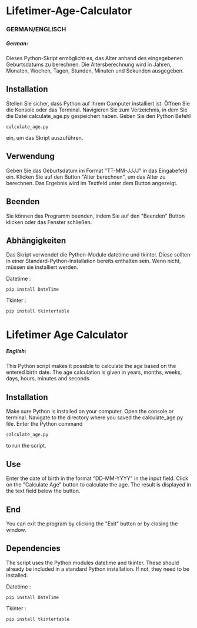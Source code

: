 # Lifetimer-Age-Calculator
### GERMAN/ENGLISCH
##### German:
Dieses Python-Skript ermöglicht es, das Alter anhand des eingegebenen Geburtsdatums zu berechnen. Die Altersberechnung wird in Jahren, Monaten, Wochen, Tagen, Stunden, Minuten und Sekunden ausgegeben.

## Installation
Stellen Sie sicher, dass Python auf Ihrem Computer installiert ist.
Öffnen Sie die Konsole oder das Terminal.
Navigieren Sie zum Verzeichnis, in dem Sie die Datei calculate_age.py gespeichert haben.
Geben Sie den Python Befehl 
```
calculate_age.py
``` 
ein, um das Skript auszuführen.

## Verwendung
Geben Sie das Geburtsdatum im Format "TT-MM-JJJJ" in das Eingabefeld ein.
Klicken Sie auf den Button "Alter berechnen", um das Alter zu berechnen.
Das Ergebnis wird im Textfeld unter dem Button angezeigt.

## Beenden
Sie können das Programm beenden, indem Sie auf den "Beenden" Button klicken oder das Fenster schließen.

## Abhängigkeiten
Das Skript verwendet die Python-Module datetime und tkinter. Diese sollten in einer Standard-Python-Installation bereits enthalten sein. Wenn nicht, müssen sie installiert werden.

Datetime :
```
pip install DateTime
```
Tkinter :
```
pip install tkintertable
```

# Lifetimer Age Calculator
##### English:
This Python script makes it possible to calculate the age based on the entered birth date. The age calculation is given in years, months, weeks, days, hours, minutes and seconds.

## Installation
Make sure Python is installed on your computer.
Open the console or terminal.
Navigate to the directory where you saved the calculate_age.py file.
Enter the Python command
```
calculate_age.py
```
to run the script.

## Use
Enter the date of birth in the format "DD-MM-YYYY" in the input field.
Click on the "Calculate Age" button to calculate the age.
The result is displayed in the text field below the button.

## End
You can exit the program by clicking the "Exit" button or by closing the window.

## Dependencies
The script uses the Python modules datetime and tkinter. These should already be included in a standard Python installation. If not, they need to be installed.

Datetime :
```
pip install DateTime
```
Tkinter :
```
pip install tkintertable
```
